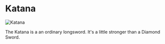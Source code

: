 # Katana

![Katana](item:betterwithaddons:katana@0)

The Katana is a an ordinary longsword. It's a little stronger than a Diamond Sword.